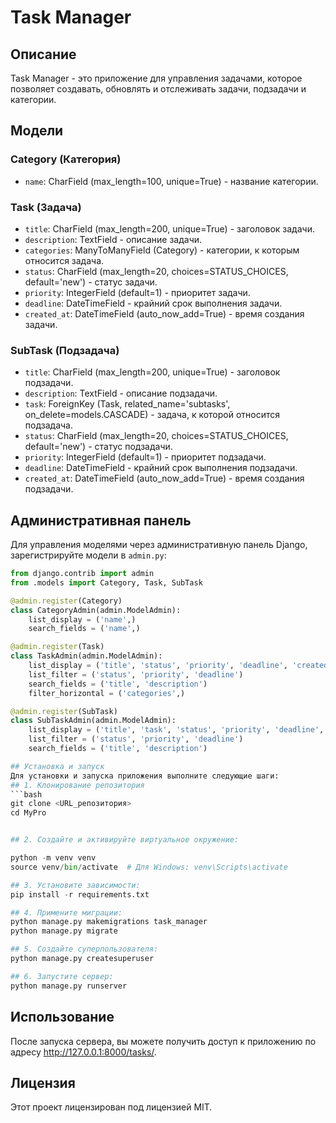 # Task Manager

## Описание

Task Manager - это приложение для управления задачами, которое позволяет создавать, обновлять и отслеживать задачи, подзадачи и категории.

## Модели

### Category (Категория)

- `name`: CharField (max_length=100, unique=True) - название категории.

### Task (Задача)

- `title`: CharField (max_length=200, unique=True) - заголовок задачи.
- `description`: TextField - описание задачи.
- `categories`: ManyToManyField (Category) - категории, к которым относится задача.
- `status`: CharField (max_length=20, choices=STATUS_CHOICES, default='new') - статус задачи.
- `priority`: IntegerField (default=1) - приоритет задачи.
- `deadline`: DateTimeField - крайний срок выполнения задачи.
- `created_at`: DateTimeField (auto_now_add=True) - время создания задачи.

### SubTask (Подзадача)

- `title`: CharField (max_length=200, unique=True) - заголовок подзадачи.
- `description`: TextField - описание подзадачи.
- `task`: ForeignKey (Task, related_name='subtasks', on_delete=models.CASCADE) - задача, к которой относится подзадача.
- `status`: CharField (max_length=20, choices=STATUS_CHOICES, default='new') - статус подзадачи.
- `priority`: IntegerField (default=1) - приоритет подзадачи.
- `deadline`: DateTimeField - крайний срок выполнения подзадачи.
- `created_at`: DateTimeField (auto_now_add=True) - время создания подзадачи.

## Административная панель

Для управления моделями через административную панель Django, зарегистрируйте модели в `admin.py`:

```python
from django.contrib import admin
from .models import Category, Task, SubTask

@admin.register(Category)
class CategoryAdmin(admin.ModelAdmin):
    list_display = ('name',)
    search_fields = ('name',)

@admin.register(Task)
class TaskAdmin(admin.ModelAdmin):
    list_display = ('title', 'status', 'priority', 'deadline', 'created_at')
    list_filter = ('status', 'priority', 'deadline')
    search_fields = ('title', 'description')
    filter_horizontal = ('categories',)

@admin.register(SubTask)
class SubTaskAdmin(admin.ModelAdmin):
    list_display = ('title', 'task', 'status', 'priority', 'deadline', 'created_at')
    list_filter = ('status', 'priority', 'deadline')
    search_fields = ('title', 'description')

## Установка и запуск
Для установки и запуска приложения выполните следующие шаги:
## 1. Клонирование репозитория
```bash
git clone <URL_репозитория>
cd MyPro


## 2. Создайте и активируйте виртуальное окружение:

python -m venv venv
source venv/bin/activate  # Для Windows: venv\Scripts\activate

## 3. Установите зависимости:
pip install -r requirements.txt

## 4. Примените миграции:
python manage.py makemigrations task_manager
python manage.py migrate

## 5. Создайте суперпользователя:
python manage.py createsuperuser

## 6. Запустите сервер:
python manage.py runserver
```

## Использование

После запуска сервера, вы можете получить доступ к приложению по адресу http://127.0.0.1:8000/tasks/.

## Лицензия

Этот проект лицензирован под лицензией MIT.

